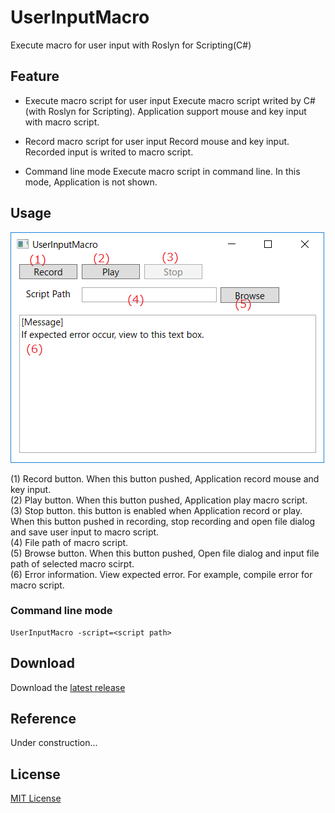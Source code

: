 # UserInputMacro
Execute macro for user input with Roslyn for Scripting(C#)

## Feature

* Execute macro script for user input
Execute macro script writed by C#(with Roslyn for Scripting).
Application support mouse and key input with macro script.

* Record macro script for user input
Record mouse and key input.
Recorded input is writed to macro script.

* Command line mode
Execute macro script in command line.
In this mode, Application is not shown.

## Usage
![Screen Shot]


(1) Record button. When this button pushed, Application record mouse and key input.  
(2) Play button. When this button pushed, Application play macro script.  
(3) Stop button. this button is enabled when Application record or play.  
When this button pushed in recording, stop recording and open file dialog and save user input to macro script.  
(4) File path of macro script.  
(5) Browse button. When this button pushed, Open file dialog and input file path of selected macro scirpt.  
(6) Error information. View expected error. For example, compile error for macro script.  

### Command line mode

```
UserInputMacro -script=<script path>
```

## Download
Download the [latest release]

## Reference
Under construction...

## License
[MIT License]

[latest release]: https://github.com/hukatama024e/UserInputMacro/releases
[Screen Shot]:    Image/readme_screenshot.png
[MIT License]:    LICENSE

